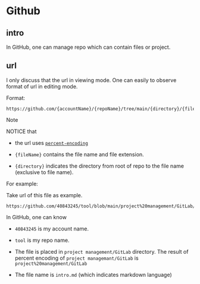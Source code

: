 # Github
## intro
In GitHub, one can manage repo which can contain files or project.

## url
I only discuss that the url in viewing mode. One can easily to observe format of url in editing mode.

Format:

```
https://github.com/{accountName}/{repoName}/tree/main/{directory}/{fileName}
```

> [!NOTE]
> NOTICE that
>
> + the url uses [`percent-encoding`](https://en.wikipedia.org/wiki/Percent-encoding)
>   
> + `{fileName}` contains the file name and file extension.
>
> + `{directory}` indicates the directory from root of repo to the file name (exclusive to file name).

For example:

Take url of this file as example.

```
https://github.com/40843245/tool/blob/main/project%20management/GitLab/intro.md
```

In GitHub, one can know

+ `40843245` is my account name.

+ `tool` is my repo name.
  
+ The file is placed in `project management/GitLab` directory. The result of percent encoding of `project managemant/GitLab` is `project%20management/GitLab`

+ The file name is `intro.md` (which indicates markdown language)


